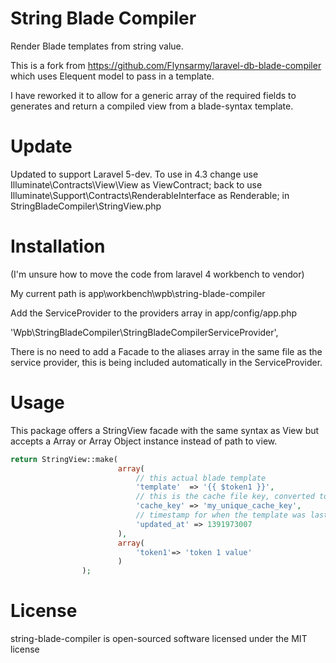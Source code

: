 String Blade Compiler
=======================
Render Blade templates from string value.

This is a fork from https://github.com/Flynsarmy/laravel-db-blade-compiler which uses Elequent model to pass in a template.

I have reworked it to allow for a generic array of the required fields to generates and return a compiled view from a blade-syntax template.

Update
======================
Updated to support Laravel 5-dev.
To use in 4.3 change 
 use Illuminate\Contracts\View\View as ViewContract;
back to 
 use Illuminate\Support\Contracts\RenderableInterface as Renderable;
in StringBladeCompiler\StringView.php


Installation
=======================

(I'm unsure how to move the code from laravel 4 workbench to vendor)

My current path is app\workbench\wpb\string-blade-compiler

Add the ServiceProvider to the providers array in app/config/app.php

'Wpb\StringBladeCompiler\StringBladeCompilerServiceProvider',

There is no need to add a Facade to the aliases array in the same file as the service provider, this is being included  automatically in the ServiceProvider.

Usage
=======================

This package offers a StringView facade with the same syntax as View but accepts a Array or Array Object instance instead of path to view.

```php
return StringView::make(
                        array(
                            // this actual blade template
                            'template'  => '{{ $token1 }}',
                            // this is the cache file key, converted to md5
                            'cache_key' => 'my_unique_cache_key',
                            // timestamp for when the template was last updated, 0 is always recompile
                            'updated_at' => 1391973007
                        ),
                        array(
                            'token1'=> 'token 1 value'
                        )
                );
```

License
=======================

string-blade-compiler is open-sourced software licensed under the MIT license
